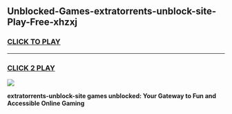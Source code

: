 
## Unblocked-Games-extratorrents-unblock-site-Play-Free-xhzxj
<h3>
<a href="https://premium76.site?title=extratorrents-unblock-site&ref=10A">CLICK TO PLAY</a></h3>
<hr>

<h3>
<a href="https://premium76.site?title=extratorrents-unblock-site&ref=10A">CLICK 2 PLAY</a>
  
</h3>

<a href="https://premium76.site?title=extratorrents-unblock-site&ref=10A"><img src="https://clearcache.store/games.png"></a>


**extratorrents-unblock-site games unblocked: Your Gateway to Fun and Accessible Online Gaming**

